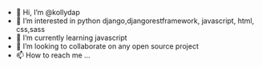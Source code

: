 - 👋 Hi, I’m @kollydap
- 👀 I’m interested in python django,djangorestframework, javascript, html, css,sass
- 🌱 I’m currently learning javascript
- 💞️ I’m looking to collaborate on any open source project
- 📫 How to reach me ...

<!---
kollydap/kollydap is a ✨ special ✨ repository because its `README.md` (this file) appears on your GitHub profile.
You can click the Preview link to take a look at your changes.
--->

